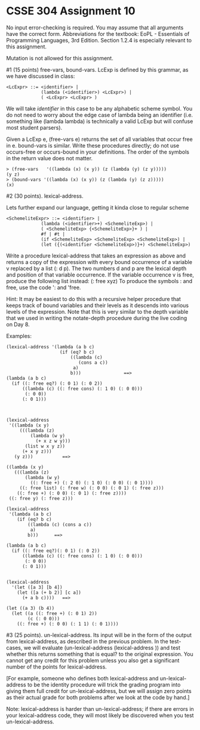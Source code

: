 # CSSE 304 Assignment 10

No input error-checking is required.  You may assume that all arguments have the correct form.
Abbreviations for the textbook: EoPL - Essentials of Programming Languages, 3rd Edition.
Section 1.2.4 is especially relevant to this assignment.
			
Mutation is not allowed for this assignment.

#1 (15 points) free-vars,  bound-vars.  LcExp is defined by this grammar, as we have discussed in class:

    <LcExpr> ::= <identifier> |
                 (lambda (<identifier>) <LcExpr>) |
                 ( <LcExpr> <LcExpr> )

We will take *identifier* in this case to be any alphabetic scheme
symbol.  You do not need to worry about the edge case of lambda being
an identifier (i.e. something like (lambda lambda) is technically a
valid LcExp but will confuse most student parsers).

Given a LcExp e, (free-vars e) returns the set of all variables that
occur free in e.  bound-vars is similar.  Write these procedures
directly; do not use occurs-free or occurs-bound in your definitions.
The order of the symbols in the return value does not matter.

    > (free-vars   '((lambda (x) (x y)) (z (lambda (y) (z y)))))
    (y z)
    > (bound-vars '((lambda (x) (x y)) (z (lambda (y) (z z)))))
    (x)

#2 (30 points).  lexical-address.

Lets further expand our language, getting it kinda close to regular scheme

    <SchemeliteExpr> ::= <identifier> |
                 (lambda (<identifier>+) <SchemeliteExp>) |
                 ( <SchemeliteExp> {<SchemeliteExp>}+ ) |
                 #f | #t |
                 (if <SchemeliteExp> <SchemeliteExp> <SchemeliteExp>) |
                 (let ({(<identifier <SchemeliteExp>)}+) <SchemeliteExp>)



Write a procedure lexical-address that takes an expression as above and returns a copy of the expression with every bound occurrence of a variable v replaced by a list (: d p).  The two numbers d and p are the lexical depth and position of that variable occurrence.  If the variable occurrence v is free, produce the following list instead: (: free xyz) To produce the symbols : and free, use the code  ': and 'free.

Hint:  It may be easiest to do this with a recursive helper procedure that keeps track of bound variables and their levels as it descends into various levels of the expression.  Note that this is very similar to the depth variable that we used in writing the notate-depth procedure during the live coding on Day 8.

Examples:
            
    (lexical-address '(lambda (a b c)
                        (if (eq? b c)
                            ((lambda (c)
                               (cons a c))
                             a)
                            b)))                ==>
    (lambda (a b c)
      (if ((: free eq?) (: 0 1) (: 0 2))
          ((lambda (c) ((: free cons) (: 1 0) (: 0 0)))
           (: 0 0))
          (: 0 1)))
    
    
    
    (lexical-address
     '((lambda (x y)
         (((lambda (z)
             (lambda (w y)
               (+ x z w y)))
           (list w x y z))
          (+ x y z)))
       (y z)))           ==>
    
    ((lambda (x y)
       (((lambda (z)
           (lambda (w y)
             ((: free +) (: 2 0) (: 1 0) (: 0 0) (: 0 1))))
         ((: free list) (: free w) (: 0 0) (: 0 1) (: free z)))
        ((: free +) (: 0 0) (: 0 1) (: free z))))
     ((: free y) (: free z)))
    
    (lexical-address 
     '(lambda (a b c) 
        (if (eq? b c) 
            ((lambda (c) (cons a c)) 
             a)           
            b)))      ==>
    
    (lambda (a b c) 
      (if ((: free eq?)(: 0 1) (: 0 2)) 
          ((lambda (c) ((: free cons) (: 1 0) (: 0 0))) 
           (: 0 0)) 
          (: 0 1)))
    
    
    (lexical-address
      '(let ([a 3] [b 4])
        (let ([a (+ b 2)] [c a])
          (+ a b c))))   ==>
    
    (let ((a 3) (b 4))
      (let ((a ((: free +) (: 0 1) 2)) 
            (c (: 0 0)))
        ((: free +) (: 0 0) (: 1 1) (: 0 1))))

#3 (25 points). un-lexical-address.  Its input will be in the form of the output from lexical-address, as described in the previous problem. In the test-cases, we will evaluate 
   (un-lexical-address (lexical-address <some-expression>)) 
and test whether this returns something that is equal? to the original expression.  You cannot get any credit for this problem unless you also get a significant number of the points for lexical-address.  

[For example, someone who defines both lexical-address and un-lexical-address to be the identity procedure will trick the grading program into giving them full credit for un-lexical-address, but we will assign zero points as their actual grade for both problems after we look at the code by hand.]

Note: lexical-address is harder than un-lexical-address; if there are errors in your lexical-address code, they will most likely be discovered when you test un-lexical-address.



